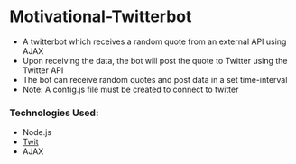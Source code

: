 # Motivational-Twitterbot

* A twitterbot which receives a random quote from an external API using AJAX
* Upon receiving the data, the bot will post the quote to Twitter using the Twitter API
* The bot can receive random quotes and post data in a set time-interval
* Note: A config.js file must be created to connect to twitter 

### Technologies Used: 
* Node.js
* [Twit](https://github.com/ttezel/twit)
* AJAX
